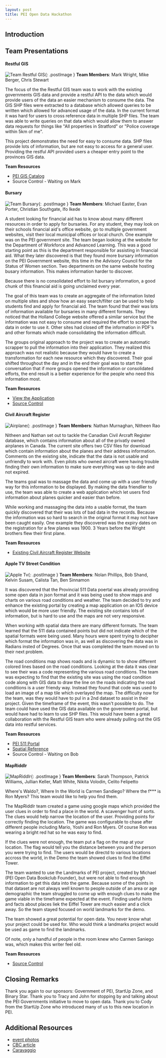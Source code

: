 ```yaml
---
layout: post
title: PEI Open Data Hackathon
---
```


## Introduction

## Team Presentations

#### Restful GIS 

![Team Restful GIS](https://farm2.staticflickr.com/1489/24938363134_e142478510_n.jpg "Mark Wright presenting Address Liberation project"){: .postImage } 
**Team Members**: Mark Wright, Mike Berger, Chris Stewart

The focus of the the Restful GIS team was to work with the existing governments GIS data and provide a restful API to 
the data which would provide users of the data an easier mechanism to consume the data. The GIS SHP files were extracted 
to a database which allowed queries to be written which allowed for advanced usage of the data. In the current format it 
was hard for users to cross reference data in multiple SHP files. The team was able to write queries on that data which 
would allow them to answer data requests for things like "All properties in Stratford" or "Police coverage within 5km of 
me". 

This project demonstrates the need for easy to consume data. SHP files provide lots of information, but are not 
easy to access for a general user. Providing the restful API provided users a cheaper entry point to the provinces GIS 
data.

**Team Resources**

* [PEI GIS Catalog](http://www.gov.pe.ca/gis/index.php3?number=77543)
* Source Control - Waiting on Mark

#### Bursary

![Team Bursary](https://farm2.staticflickr.com/1501/25542728046_334649dd05_n.jpg "Christian Southgate presenting for the Bursary Team"){: .postImage }
**Team Members**: Michael Easter, Evan Porter, Christian Southgate, Ifo Ikede

A student looking for financial aid has to know about many different resources in order to apply for bursaries. For any
student, they may look on their schools financial aid's office website, go to multiple government websites, visit
their local municipal offices or local church. One example was on the PEI government site. The team began looking at the 
website for the Department of Workforce and Advanced Learning. This was a good starting point as this is the department 
responsible for assisting in financial aid. What they later discovered is that they found more bursary information on 
the PEI Government website, this time in the Advisory Council for the Status of Women section. Two departments on the 
same website hosting busary information. This makes information harder to discover.

Because there is no consolidated effort to list bursary information, a good chunk of this financial aid is going 
unclaimed every year. 

The goal of this team was to create an aggregate of the information listed on multiple sites and show how an easy 
search/filter can be used to help students find and apply for financial aid. The team found that their was lots of 
information available for bursaries in many different formats. They noticed that the Holland College website offered a 
similar service but the information was not easy to consume and required the effort to scrape the data in order to use 
it. Other sites had closed off the information in PDF's and other formats which made consolidating the information 
difficult.

The groups original approach to the project was to create an automatic scrapper to pull the information into their
application. They realized this approach was not realistic because they would have to create a transformation for each
new resource which they discovered. Their goal shifted throughout the day and in the end their goal was to start the 
conversation that if more groups opened the information or consolidated efforts, the end result is a better experience
for the people who need this information most.

**Team Resources**

* [View the Application](http://peidevs.github.io/OpenDataBookClub/bursary/)
* [Source Control](https://github.com/peidevs/OpenDataBookClub/tree/gh-pages/bursary)


#### Civil Aircraft Register

![Airplane](https://farm2.staticflickr.com/1457/25273254090_c855113396_n.jpg "Nathan presenting for his team"){: .postImage }
**Team Members**: Nathan Murnaghan, Nitheen Rao

Nitheen and Nathan set out to tackle the Canadian Civil Arcraft Register database, which contains information about 
all of the privatly owned airplanes in Canada. The current site offers two CSV files for download which contain 
information about the planes and their address information. Comments on the existing site, indicate that the data 
is not usable and unfriendly to work with. Even pilots who owned aircraft were having trouble finding their own information
to make sure everything was up to date and not expired. 

The teams goal was to massage the data and come up with a user friendly way for this information to be displayed. By 
making the data friendlier to use, the team was able to create a web application which let users find information about
planes quicker and easier than before.

While working and massaging the data into a usable format, the team quickly discovered that their was lots of bad data
in the records. Because the information was so hard to search in the original format it may not have been caught easily.
One example they discovered was the expiry dates on the registration for a few planes was 1900. 3 Years before the Wright
brothers flew their first plane.

**Team Resources**

* [Existing Civil Aircraft Register Website](http://wwwapps.tc.gc.ca/saf-sec-sur/2/ccarcs-riacc/Menu.aspx?lang=eng)

#### Apple TV Street Condition

![Apple Tv](https://farm2.staticflickr.com/1518/25450302532_c8334f895f_n.jpg "Bob Shand showing off some code"){: .postImage }
**Team Members**: Nolan Phillips, Bob Shand, Kelvin Susam, Calista Tan, Ben Sinnamon

It was discovered that the Provincial 511 Data poertal was already providing some open data in json format and it was 
being used to show maps and charts on various road conditions and weather. The team decided to try and enhance the existing
portal by creating a map application on an IOS device which would be more user friendly. The existing site contains
lots of information, but is hard to use and the maps are not very responsive. 

When working with spatial data there are many different formats. The team learned that the 511 data contained points
but did not indicate which of the spatial formats were being used. Many hours were spent trying to decipher which format
the information was in, as well as discovering the data was in Radians insted of Degrees. Once that was completed the 
team moved on to their next problem.

The road conditions map shows roads and is dynamic to to show different colored lines based on the road conditions. Looking 
at the data it was clear to see their was a code representing the various road conditions. The team was expecting to find
that the existing site was using the road condition code along with GIS data to draw the line on the roads indicating the 
road conditions is a user friendy way. Instead they found that code was used to load an image of a map tile which overlayed 
the map. The difficulty now for the team, was they would have to pul in a 2nd dataset to assist in their project. Given
the timeframe of the event, this wasn't possible to do. The team could have used the GIS data available on the government
portal, but would have had to learn to use SHP files. This would have been a great collaboration with the Restful GIS team
who were already pulling out the GIS data into restful services. 

**Team Resources**

* [PEI 511 Portal](http://511.gov.pe.ca/en/map_report.html)
* [Spatial Reference](http://spatialreference.org/)
* Source Control - Waiting on Bob

#### MapRiddlr
![MapRiddlr](https://farm2.staticflickr.com/1551/25273253320_1c0f83880c_n.jpg "Sarah and Celito Presenting"){: .postImage }
**Team Members**: Sarah Thompson, Patrick Williams, Jullian Keller, Matt White, Nikita Volodin, Celito Felipetto

Where's Waldo?, Where In the World is Carmen Sandiego? Where the f*** is Ron Myers? This team would like to help you find
them. 

The MapRiddlr team created a game using google maps which provided the user clues in order to find a place in the world. 
A scavenger hunt of sorts. The clues would help narrow the location of the user. Providing points for correctly finding 
the location. The game was configurable to chase after different people including Mario, Yoshi and Ron Myers. Of
course Ron was wearing a bright red hat so he was easy to find.

If the clues were not enough, the team put a flag on the map at your location. The flag would tell you the distance between
you and the person you were trying to find. The users would be directd to various locations accross the world, in the 
Demo the team showed clues to find the Eiffel Tower. 

The team wanted to use the Landmarks of PEI project, created by Michael (PEI Open Data Bookclub Founder), but were not 
able to find enough information to get this data into the game. Because some of the points in that dataset are not always 
well known to people outside of an area or age demographic the team struggled to come up with enough clues to make the game 
viable in the timeframe expected at the event. Finding useful hints and facts about places liek the Eiffel Tower are 
much easier and a click away. So the team stayed focused on world landmarks for the demo.

The team showed a great potential for open data. You never know what your project could be used for. Who would think a 
landmarks project would be used as game to find the landmarks.

Of note, only a handful of people in the room knew who Carmen Saniego was, which makes this writer feel old.

**Team Resources**

* [Source Control](https://github.com/MatthewWhite/MapRiddlr)

## Closing Remarks
Thank you again to our sponsors: Government of PEI, StartUp Zone, and Binary Star. Thank you to Tracy and John for 
stopping by and talking about the PEI Governments initiative to move to open data. Thank you to Cody from the StartUp Zone
who introduced many of us to this new location in PEI.
 
## Additional Resources
 * [event photos](https://www.flickr.com/photos/100794919@N05/albums/72157663224471673)
 * [CBC article](http://www.cbc.ca/news/canada/prince-edward-island/data-computer-apps-open-government-1.3478962)
 * [Caravaggio](https://twitter.com/30_for_60/status/706992363185577985)

